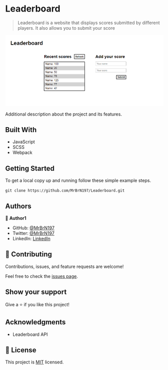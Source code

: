 # Leaderboard

> Leaderboard is a website that displays scores submitted by different players. It also allows you to submit your score

![screenshot](./preview.png)

Additional description about the project and its features.

## Built With

- JavaScript
- SCSS
- Webpack

## Getting Started

To get a local copy up and running follow these simple example steps.

`git clone https://github.com/MrBrN197/Leaderboard.git`

## Authors

👤 **Author1**

- GitHub: [@MrBrN197](https://github.com/MrBrN197)
- Twitter: [@MrBrN197](https://twitter.com/MrBrN197)
- LinkedIn: [LinkedIn](https://www.linkedin.com/in/brian-orora-2b7883a7/)

## 🤝 Contributing

Contributions, issues, and feature requests are welcome!

Feel free to check the [issues page](../../issues/).

## Show your support

Give a ⭐️ if you like this project!

## Acknowledgments

- Leaderboard API

## 📝 License

This project is [MIT](./MIT.md) licensed.
